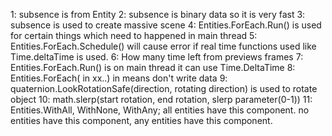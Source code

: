 1: subsence is from Entity
2: subsence is binary data so it is very fast
3: subsence is used to create massive scene
4: Entities.ForEach.Run() is used for certain things which need to happened in main thread
5: Entities.ForEach.Schedule() will cause error if real time functions used like Time.deltaTime is used.
6: How many time left from previews frames
7: Entities.ForEach.Run() is on main thread it can use Time.DeltaTime
8: Entities.ForEach( in xx..) in means don't write data
9: quaternion.LookRotationSafe(direction, rotating direction)  is used to rotate object
10: math.slerp(start rotation, end rotation, slerp parameter(0-1))
11: Entities.WithAll, WithNone, WithAny; all entities have this component. no entities have this component, any entities have this component.
